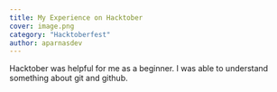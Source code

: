 ```yaml
---
title: My Experience on Hacktober
cover: image.png
category: "Hacktoberfest"
author: aparnasdev
---
```


Hacktober was helpful for me as a beginner.
I was able to understand something about git and github.
